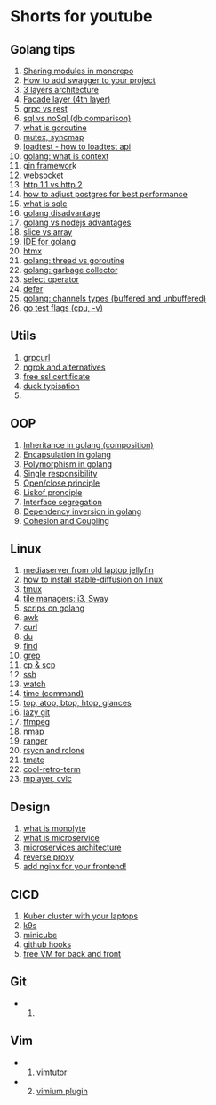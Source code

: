 # Shorts for youtube

## Golang tips
1. [Sharing modules in monorepo](https://www.youtube.com/shorts/vcXEClI3QSs)
2. [How to add swagger to your project]()
3. [3 layers architecture]()
4. [Facade layer (4th layer)]()
5. [grpc vs rest]()
6. [sql vs noSql (db comparison)]()
7. [what is goroutine]()
8. [mutex, syncmap]()
9. [loadtest - how to loadtest api]()
10. [golang: what is context]()
11. [gin framewor]()k
12. [websocket]()
13. [http 1.1 vs http 2]()
14. [how to adjust postgres for best performance]()
15. [what is sqlc]()
16. [golang disadvantage]()
17. [golang vs nodejs advantages]()
18. [slice vs array]()
19. [IDE for golang]()
20. [htmx]()
21. [golang: thread vs goroutine]()
22. [golang: garbage collector]()
23. [select operator]()
24. [defer]()
25. [golang: channels types (buffered and unbuffered)]()
26. [go test flags (cpu, -v)]()

## Utils
1. [grpcurl]()
2. [ngrok and alternatives]()
3. [free ssl certificate]()
4. [duck typisation]()
5. 

## OOP
1. [Inheritance in golang (composition)]()
2. [Encapsulation in golang]() 
3. [Polymorphism in golang]()
4. [Single responsibility]()
5. [Open/close principle]()
6. [Liskof pronciple]()
7. [Interface segregation]()
8. [Dependency inversion in golang]()
9. [Cohesion and Coupling]()

## Linux
1. [mediaserver from old laptop jellyfin]()
2. [how to install stable-diffusion on linux]()
3. [tmux]()
4. [tile managers: i3, Sway]()
5. [scrips on golang]()
6. [awk]()
7. [curl]()
8. [du]()
9. [find]()
10. [grep]()
11. [cp & scp]()
12. [ssh]()
13. [watch]()
14. [time (command)]()
15. [top, atop, btop, htop, glances]()  
16. [lazy git]()
17. [ffmpeg]()
18. [nmap]()
19. [ranger]()
20. [rsycn and rclone]()
21. [tmate]()
22. [cool-retro-term]()
23. [mplayer, cvlc]()

## Design
1. [what is monolyte]()
2. [what is microservice]()
3. [microservices architecture]()
4. [reverse proxy]()
5. [add nginx for your frontend!]()

## CICD
1. [Kuber cluster with your laptops]()
2. [k9s]()
3. [minicube]()
4. [github hooks]()
5. [free VM for back and front]()

## Git
- 1. []()

## Vim
- 1. [vimtutor]()
- 2. [vimium plugin]()
